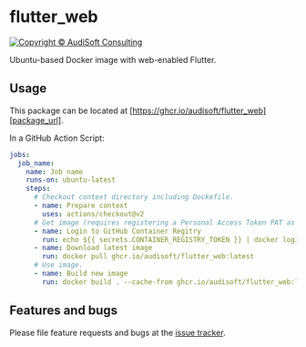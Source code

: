 # flutter_web

[![Copyright © AudiSoft Consulting][audisoft_badge]][audisoft_url]

[audisoft_badge]: https://img.shields.io/badge/Copyright%20%C2%A9%202021%20-AudiSoft-orange (Copyright © AudiSoft Consulting)
[audisoft_url]: https://www.audisoft.com/

Ubuntu-based Docker image with web-enabled Flutter.

## Usage

This package can be located at [https://ghcr.io/audisoft/flutter_web][package_url].

[package_url]: https://ghcr.io/audisoft/flutter_web

In a GitHub Action Script:

```yaml
jobs:
  job_name:
    name: Job name
    runs-on: ubuntu-latest
    steps:
      # Checkout context directory including Dockefile.
      - name: Prepare context
        uses: actions/checkout@v2
      # Get image (requires registering a Personal Access Token PAT as a secret in the repository).
      - name: Login to GitHub Container Regitry
        run: echo ${{ secrets.CONTAINER_REGISTRY_TOKEN }} | docker login ghcr.io -u $GITHUB_ACTOR --password-stdin
      - name: Download latest image
        run: docker pull ghcr.io/audisoft/flutter_web:latest
      # Use image.
      - name: Build new image
        run: docker build . --cache-from ghcr.io/audisoft/flutter_web:latest
```

## Features and bugs

Please file feature requests and bugs at the [issue tracker][tracker].

[tracker]: https://github.com/AudiSoft/flutter_web/issues
